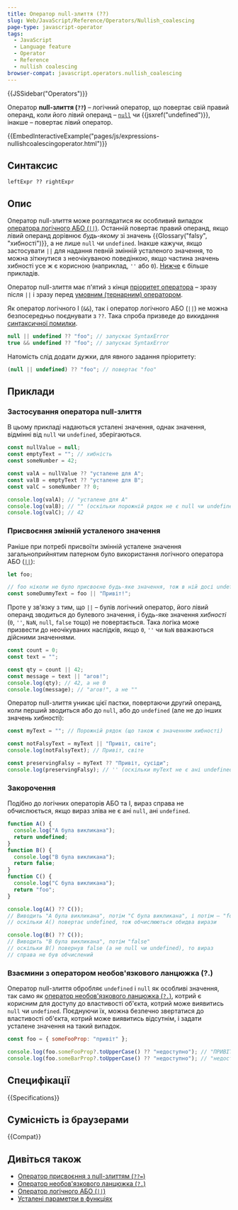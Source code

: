 ```yaml
---
title: Оператор null-злиття (??)
slug: Web/JavaScript/Reference/Operators/Nullish_coalescing
page-type: javascript-operator
tags:
  - JavaScript
  - Language feature
  - Operator
  - Reference
  - nullish coalescing
browser-compat: javascript.operators.nullish_coalescing
---
```


{{JSSidebar("Operators")}}

Оператор **null-злиття (`??`)** – логічний оператор, що повертає свій правий операнд, коли його лівий операнд – [`null`](/uk/docs/Web/JavaScript/Reference/Operators/null) чи {{jsxref("undefined")}}, інакше – повертає лівий оператор.

{{EmbedInteractiveExample("pages/js/expressions-nullishcoalescingoperator.html")}}

## Синтаксис

```js-nolint
leftExpr ?? rightExpr
```

## Опис

Оператор null-злиття може розглядатися як особливий випадок [оператора логічного АБО (`||`)](/uk/docs/Web/JavaScript/Reference/Operators/Logical_OR). Останній повертає правий операнд, якщо лівий операнд дорівнює _будь-якому_ зі значень {{Glossary("falsy", "хибності")}}, а не лише `null` чи `undefined`. Інакше кажучи, якщо застосувати `||` для надання певній змінній усталеного значення, то можна зіткнутися з неочікуваною поведінкою, якщо частина значень хибності усе ж є корисною (наприклад, `''` або `0`). [Нижче](#prysvoiennia-zminniy-ustalenoho-znachennia) є більше прикладів.

Оператор null-злиття має п'ятий з кінця [пріоритет оператора](/uk/docs/Web/JavaScript/Reference/Operators/Operator_Precedence) – зразу після `||` і зразу перед [умовним (тернарним) оператором](/uk/docs/Web/JavaScript/Reference/Operators/Conditional_Operator).

Як оператор логічного І (`&&`), так і оператор логічного АБО (`||`) не можна безпосередньо поєднувати з `??`. Така спроба призведе до викидання [синтаксичної помилки](/uk/docs/Web/JavaScript/Reference/Errors/Cant_use_nullish_coalescing_unparenthesized).

```js example-bad
null || undefined ?? "foo"; // запускає SyntaxError
true && undefined ?? "foo"; // запускає SyntaxError
```

Натомість слід додати дужки, для явного задання пріоритету:

```js example-good
(null || undefined) ?? "foo"; // повертає "foo"
```

## Приклади

### Застосування оператора null-злиття

В цьому прикладі надаються усталені значення, однак значення, відмінні від `null` чи `undefined`, зберігаються.

```js
const nullValue = null;
const emptyText = ""; // хибність
const someNumber = 42;

const valA = nullValue ?? "усталене для A";
const valB = emptyText ?? "усталене для B";
const valC = someNumber ?? 0;

console.log(valA); // "усталене для A"
console.log(valB); // "" (оскільки порожній рядок не є null чи undefined)
console.log(valC); // 42
```

### Присвоєння змінній усталеного значення

Раніше при потребі присвоїти змінній усталене значення загальноприйнятим патерном було використання логічного оператора АБО ([`||`](/uk/docs/Web/JavaScript/Reference/Operators/Logical_OR)):

```js
let foo;

// foo ніколи не було присвоєне будь-яке значення, тож в ній досі undefined
const someDummyText = foo || "Привіт!";
```

Проте у зв'язку з тим, що `||` – булів логічний оператор, його лівий операнд зводиться до булевого значення, і будь-яке значення _хибності_ (`0`, `''`, `NaN`, `null`, `false` тощо) не повертається. Така логіка може призвести до неочікуваних наслідків, якщо `0`, `''` чи `NaN` вважаються дійсними значеннями.

```js
const count = 0;
const text = "";

const qty = count || 42;
const message = text || "агов!";
console.log(qty); // 42, а не 0
console.log(message); // "агов!", а не ""
```

Оператор null-злиття уникає цієї пастки, повертаючи другий операнд, коли перший зводиться або до `null`, або до `undefined` (але не до інших значень хибності):

```js
const myText = ""; // Порожній рядок (що також є значенням хибності)

const notFalsyText = myText || "Привіт, світе";
console.log(notFalsyText); // Привіт, світе

const preservingFalsy = myText ?? "Привіт, сусіди";
console.log(preservingFalsy); // '' (оскільки myText не є ані undefined, ані null)
```

### Закорочення

Подібно до логічних операторів АБО та І, вираз справа не обчислюється, якщо вираз зліва не є ані `null`, ані `undefined`.

```js
function A() {
  console.log("A була викликана");
  return undefined;
}
function B() {
  console.log("B була викликана");
  return false;
}
function C() {
  console.log("C була викликана");
  return "foo";
}

console.log(A() ?? C());
// Виводить "A була викликана", потім "C була викликана", і потім – "foo"
// оскільки A() повертає undefined, тож обчислюються обидва вирази

console.log(B() ?? C());
// Виводить "B була викликана", потім "false"
// оскільки B() повернув false (а не null чи undefined), то вираз
// справа не був обчислений
```

### Взаємини з оператором необов'язкового ланцюжка (?.)

Оператор null-злиття обробляє `undefined` і `null` як особливі значення, так само як [оператор необов'язкового ланцюжка (`?.`)](/uk/docs/Web/JavaScript/Reference/Operators/Optional_chaining), котрий є корисним для доступу до властивості об'єкта, котрий може виявитись `null` чи `undefined`. Поєднуючи їх, можна безпечно звертатися до властивості об'єкта, котрий може виявитись відсутнім, і задати усталене значення на такий випадок.

```js
const foo = { someFooProp: "привіт" };

console.log(foo.someFooProp?.toUpperCase() ?? "недоступно"); // "ПРИВІТ"
console.log(foo.someBarProp?.toUpperCase() ?? "недоступно"); // "недоступно"
```

## Специфікації

{{Specifications}}

## Сумісність із браузерами

{{Compat}}

## Дивіться також

- [Оператор присвоєння з null-злиттям (`??=`)](/uk/docs/Web/JavaScript/Reference/Operators/Nullish_coalescing_assignment)
- [Оператор необов'язкового ланцюжка (`?.`)](/uk/docs/Web/JavaScript/Reference/Operators/Optional_chaining)
- [Оператор логічного АБО (`||`)](/uk/docs/Web/JavaScript/Reference/Operators/Logical_OR)
- [Усталені параметри в функціях](/uk/docs/Web/JavaScript/Reference/Functions/Default_parameters)
